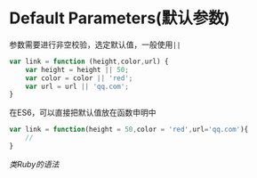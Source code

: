 # Default Parameters(默认参数)

参数需要进行非空校验，选定默认值，一般使用`||`

```javascript
var link = function (height,color,url) {
    var height = height || 50;
    var color = color || 'red';
    var url = url || 'qq.com';
}
```

在ES6，可以直接把默认值放在函数申明中

```javascript
var link = function(height = 50,color = 'red',url='qq.com'){
    //
}
```

*类Ruby的语法*